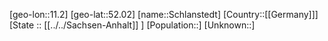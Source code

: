 ﻿---
location: [52.02,11.2]
mapzoom: [7,12] 
mapmarker: city 
type: City
tags:
- geo/City


SpocWebEntityId: 34025
isDeleted: false
confidential: public

---
[geo-lon::11.2]
[geo-lat::52.02]
[name::Schlanstedt]
[Country::[[Germany]]]
[State :: [[../../Sachsen-Anhalt]] ]
[Population::]
[Unknown::]


